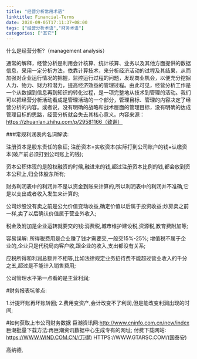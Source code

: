 ```yaml
---
title: "经营分析常用术语"
linktitle: Financial-Terms
date: 2020-09-05T17:11:37+08:00
tags: ["经营分析术语","财务术语"]
categories: ["其它"]
---
```

什么是经营分析?（management analysis）

通常的解释，经营分析是利用会计核算、统计核算、业务以及其他方面提供的数据信息，采用一定分析方法，依靠计算技术，来分析经济活动的过程及其结果，从而加强对企业运行情况的把握，监控运行过程的问题，发现商业机会，以便充分挖掘人力、物力、财力和潜力，提高经济效益的管理过程。由此可见，经营分析工作是一个从数据到信息再到知识的转化过程，是一项完整地从技术到管理的活动。我们可以把经营分析活动看成是管理活动的一个部分，管理目标、管理的内容决定了经营分析的内容。或者说，没有明确的战略和战术层面的管理目标，没有明确的达成管理目标的思路，经营分析就会失去其核心意义。内容来源：https://zhuanlan.zhihu.com/p/29581166（致谢）


###常规利润表内名词解读:

注册资本是股东责任的象征;
注册资本=实收资本(实际打到公司账户的钱+认缴资本(破产前必须打到公司账上的钱);

资本公积体现的是股权融资的时候,融进来的钱,超过注册资本比例的钱,都会放到资本公积上,归全体股东所有;

财务利润表中的利润并不是以资金到账来计算的,所以利润表中的利润并不准确,它是以支出或者收入发生来计算的;

公司炒股没有卖之前是公允价值变动收益,确定价值以后属于投资收益;炒房卖之前一样,卖了以后确认价值属于营业外收入;

税金及附加是企业运转就要交的钱:消费税,城市维护建设税,资源税,教育费附加等;

容易误解:
所得税费用是企业赚了钱才需要交,一般交15%-25%;
增值税不属于企业的,企业只是代税局向客户收,跟企业的收入,支出都没有关系;

应税所得和利润总额并不相等,比如法律规定业务招待费不能超过营业收入的千分之五,超过是不能计入销售费用;

公司管理水平第一点看的是主营利润;

#财务报表坑爹点:

1.计提坏账再坏账转回;
2.费用变资产,会计改变不了利润,但是能改变利润出现的时间;

#如何获取上市公司财务数据
巨潮资讯网:http://www.cninfo.com.cn/new/index
巨潮批量下载方法:再巨潮资讯数据中心生成专有的网址;
付费下载网站:
https://WWW.WIND.COM.CN/(万得)
HTTPS://WWW.GTARSC.COM/(国泰安)

高纳德,